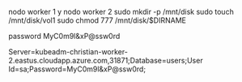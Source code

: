 nodo worker 1 y nodo worker 2
sudo mkdir -p /mnt/disk
sudo touch /mnt/disk/vol1
sudo chmod 777 /mnt/disk/$DIRNAME

password MyC0m9l&xP@ssw0rd


Server=kubeadm-christian-worker-2.eastus.cloudapp.azure.com,31871;Database=users;User Id=sa;Password=MyC0m9l&xP@ssw0rd;